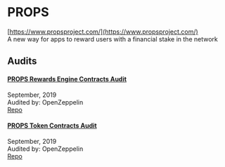 
# PROPS
  
[https://www.propsproject.com/](https://www.propsproject.com/)<br>
A new way for apps to reward users with a financial stake in the network


## Audits



#### [PROPS Rewards Engine Contracts Audit](https://blog.openzeppelin.com/props-rewards-engine-contracts-audit/)

September, 2019<br>
Audited by: OpenZeppelin<br>
[Repo](https://github.com/propsproject/props-token-distribution/tree/e5ce0b2df1fbe108458d86820da578db56ac28d1/contracts/token)
      


#### [PROPS Token Contracts Audit](https://blog.openzeppelin.com/props-token-contracts-audit-2/)

September, 2019<br>
Audited by: OpenZeppelin<br>
[Repo](https://github.com/propsproject/props-token-distribution/tree/eaf0c6fddd320a258a9d7531d72d07a830fae58a/contracts)
      

  



